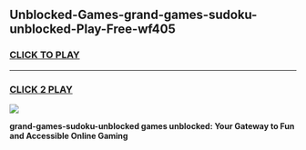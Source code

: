 
## Unblocked-Games-grand-games-sudoku-unblocked-Play-Free-wf405
<h3>
<a href="https://premium76.site?title=grand-games-sudoku-unblocked&ref=22A">CLICK TO PLAY</a></h3>
<hr>

<h3>
<a href="https://premium76.site?title=grand-games-sudoku-unblocked&ref=22A">CLICK 2 PLAY</a>
  
</h3>

<a href="https://premium76.site?title=grand-games-sudoku-unblocked&ref=22A"><img src="https://clearcache.store/games.png"></a>


**grand-games-sudoku-unblocked games unblocked: Your Gateway to Fun and Accessible Online Gaming**
